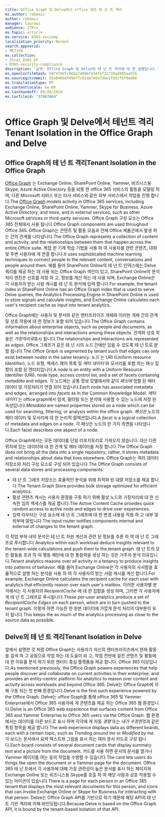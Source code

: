 ```yaml
---
title: Office Graph 및 Delve에서 office 365 테 넌 트 격리
ms.author: robmazz
author: robmazz
manager: laurawi
audience: ITPro
ms.topic: article
ms.service: O365-seccomp
localization_priority: Normal
search.appverid:
- MET150
ms.collection:
- Strat_O365_IP
- M365-security-compliance
description: '요약: Office Graph 및 Delve의 테 넌 트 격리에 대 한 설명입니다.'
ms.openlocfilehash: b974f8dfc86ba7d00bf434fef32718ad485aa55b
ms.sourcegitcommit: 55a046bdf49bf7c62ab74da73be1fd1cf6f0ad86
ms.translationtype: MT
ms.contentlocale: ko-KR
ms.lasthandoff: 09/20/2019
ms.locfileid: "37067669"
---
```

# <a name="tenant-isolation-in-the-office-graph-and-delve"></a><span data-ttu-id="76ccd-103">Office Graph 및 Delve에서 테넌트 격리</span><span class="sxs-lookup"><span data-stu-id="76ccd-103">Tenant Isolation in the Office Graph and Delve</span></span>

## <a name="tenant-isolation-in-the-office-graph"></a><span data-ttu-id="76ccd-104">Office Graph의 테 넌 트 격리</span><span class="sxs-lookup"><span data-stu-id="76ccd-104">Tenant Isolation in the Office Graph</span></span>
<span data-ttu-id="76ccd-105">[Office Graph](https://dev.office.com/officegraph) 는 Exchange Online, SharePoint Online, Yammer, 비즈니스용 Skype, Azure Active Directory 등을 비롯 한 office 365 서비스의 활동을 모델링 하며, 다른 Microsoft 서비스 또는 타사 서비스와 같은 외부 서비스에서 작업을 진행 합니다.</span><span class="sxs-lookup"><span data-stu-id="76ccd-105">The [Office Graph](https://dev.office.com/officegraph) models activity in Office 365 services, including Exchange Online, SharePoint Online, Yammer, Skype for Business, Azure Active Directory, and more, and in external services, such as other Microsoft services or third-party services.</span></span> <span data-ttu-id="76ccd-106">Office Graph 구성 요소는 Office 365 전체에서 사용 됩니다.</span><span class="sxs-lookup"><span data-stu-id="76ccd-106">Office Graph components are used throughout Office 365.</span></span> <span data-ttu-id="76ccd-107">Office Graph는 콘텐츠 및 활동 모음과 전체 Office 제품군에서 발생 하는 간의 관계를 나타냅니다.</span><span class="sxs-lookup"><span data-stu-id="76ccd-107">The Office Graph represents a collection of content and activity, and the relationships between them that happen across the entire Office suite.</span></span> <span data-ttu-id="76ccd-108">복잡 한 기계 학습 기법을 사용 하 여 사용자를 관련 콘텐츠, 대화 및 주변 사용자에 게 연결 합니다.</span><span class="sxs-lookup"><span data-stu-id="76ccd-108">It uses sophisticated machine learning techniques to connect people to the relevant content, conversations and people around them.</span></span> <span data-ttu-id="76ccd-109">예를 들어 SharePoint Online의 테 넌 트 인덱스에는 Delve 쿼리를 제공 하는 데 사용 되는 Office Graph 색인이 있고, SharePoint Online의 분석 처리 엔진은 신호를 저장 하 고, 정보를 계산 하는 데 사용 되며, Exchange Online은 각 사용자의 받는 사람 캐시를 테 넌 트 분석에 입력 합니다.</span><span class="sxs-lookup"><span data-stu-id="76ccd-109">For example, the tenant index in SharePoint Online has an Office Graph index that is used to serve Delve queries, the Analytics Processing Engine in SharePoint Online is used to store signals and calculate insights, and Exchange Online calculates each user's recipient cache as input into tenant analytics.</span></span>

<span data-ttu-id="76ccd-110">Office Graph에는 사용자 및 문서와 같은 엔터프라이즈 개체와 이러한 개체 간의 관계 및 상호 작용에 대 한 정보가 포함 되어 있습니다.</span><span class="sxs-lookup"><span data-stu-id="76ccd-110">The Office Graph contains information about enterprise objects, such as people and documents, as well as the relationships and interactions among these objects.</span></span> <span data-ttu-id="76ccd-111">관계와 상호 작용은 *가장자리로*표시 됩니다.</span><span class="sxs-lookup"><span data-stu-id="76ccd-111">The relationships and interactions are represented as *edges*.</span></span> <span data-ttu-id="76ccd-112">Office 그래프가 같은 테 넌 시의 *노드* 간에만 있을 수 있도록 테 넌 트로 분할 됩니다.</span><span class="sxs-lookup"><span data-stu-id="76ccd-112">The Office Graph is segmented by tenant such that edges can only exist between *nodes* in the same tenancy.</span></span> <span data-ttu-id="76ccd-113">*노드* 는 URI (Uniform resource Identifier), 노드 유형, 액세스 제어 목록 및 *메타 데이터* 와 모서리를 포함 하는 패싯 집합이 포함 된 엔터티입니다.</span><span class="sxs-lookup"><span data-stu-id="76ccd-113">A *node* is an entity with a Uniform Resource Identifier (URI), node type, access control list, and a set of facets containing *metadata* and edges.</span></span> <span data-ttu-id="76ccd-114">각 노드에는 공통 정보 모델에서와 같이 *패싯에* 정렬 된 메타 데이터 및 가장자리가 연결 되어 있습니다.</span><span class="sxs-lookup"><span data-stu-id="76ccd-114">Each node has associated metadata and edges, arranged into *facets* as in the Common Knowledge Model.</span></span> <span data-ttu-id="76ccd-115">*메타 데이터* 는 office graph에서 검색, 필터링 또는 분석에 사용할 수 있는 노드에 저장 된 속성입니다.</span><span class="sxs-lookup"><span data-stu-id="76ccd-115">*Metadata* are named properties stored on a node which can be used for searching, filtering, or analysis within the office graph.</span></span> <span data-ttu-id="76ccd-116">*패싯은* 노드의 메타 데이터 및 모서리에 대 한 논리적 컬렉션입니다.</span><span class="sxs-lookup"><span data-stu-id="76ccd-116">A *facet* is a logical collection of metadata and edges on a node.</span></span> <span data-ttu-id="76ccd-117">각 패싯은 노드의 한 가지 측면을 나타냅니다.</span><span class="sxs-lookup"><span data-stu-id="76ccd-117">Each facet describes one aspect of a node.</span></span> 

<span data-ttu-id="76ccd-118">Office Graph에서는 모든 데이터를 단일 리포지토리로 가져오지 않습니다. 대신 다른 위치에 있는 데이터에 대 한 관계 및 메타 데이터를 저장 합니다.</span><span class="sxs-lookup"><span data-stu-id="76ccd-118">The Office Graph does not bring all the data into a single repository; rather, it stores metadata and relationships about data that lives elsewhere.</span></span> <span data-ttu-id="76ccd-119">Office Graph는 여러 데이터 저장소와 처리 구성 요소로 구성 되어 있습니다.</span><span class="sxs-lookup"><span data-stu-id="76ccd-119">The Office Graph consists of several data stores and processing components:</span></span>
- <span data-ttu-id="76ccd-120">테 넌 트 그래프 저장소는 효율적인 분석을 위해 최적화 된 대량 저장소를 제공 합니다.</span><span class="sxs-lookup"><span data-stu-id="76ccd-120">The Tenant Graph Store provides bulk storage optimized for efficient analytics.</span></span>
- <span data-ttu-id="76ccd-121">활성 콘텐츠 캐시는 사용자 환경을 구동 하기 위해 활성 노드와 가장자리에 대 한 신속한 임의 액세스를 제공 합니다.</span><span class="sxs-lookup"><span data-stu-id="76ccd-121">The Active Content Cache provides quick random access to active node and edges to drive user experiences.</span></span>
- <span data-ttu-id="76ccd-122">입력 라우터는 구성 요소에 테 넌 트 그래프에 대 한 변경 내용을 적용 하 고 내부 및 외부에 알립니다.</span><span class="sxs-lookup"><span data-stu-id="76ccd-122">The input router notifies components internal and external of changes to the tenant graph.</span></span>

<span data-ttu-id="76ccd-123">각 작업 부하 내의 분석은 테 넌 트 차원 계산과 관련 된 정보를 추론 하 여 테 넌 트 그래프로 푸시합니다.</span><span class="sxs-lookup"><span data-stu-id="76ccd-123">Analytics within each workload deduce insights relevant to the tenant-wide calculations and push them to the tenant graph.</span></span> <span data-ttu-id="76ccd-124">테 넌 트의 모든 활동을 초과 하 여 행동 패턴에 대 한 통찰력을 생성 하는 것은 거주자 분석 이유입니다.</span><span class="sxs-lookup"><span data-stu-id="76ccd-124">Tenant analytics reasons over all activity in a tenancy to produce insights into patterns of behavior.</span></span> <span data-ttu-id="76ccd-125">예를 들어 Exchange Online은 각 사용자의 사서함을 효율적으로 설명 하는 분석을 사용 하 여 각 사용자의 받는 사람 캐시를 계산 합니다.</span><span class="sxs-lookup"><span data-stu-id="76ccd-125">For example, Exchange Online calculates the recipient cache for each user with analytics that efficiently reason over each user's mailbox.</span></span> <span data-ttu-id="76ccd-126">이러한 사용자별 분석에서는 각 사용자의 *RecipientCache* 에 대 한 집합을 생성 하며, 그러면 각 사용자에 게 테 넌 트 그래프로 푸시됩니다.</span><span class="sxs-lookup"><span data-stu-id="76ccd-126">These per-user analytics produce a set of *RecipientCache Edges* on each person, which are in turn pushed to the tenant graph.</span></span> <span data-ttu-id="76ccd-127">이렇게 하면 가능한 한 원본 데이터에 가깝게 분석 처리의 대부분이 유지 됩니다.</span><span class="sxs-lookup"><span data-stu-id="76ccd-127">This keeps the as much of the analytics processing as close to the source data as possible.</span></span>

## <a name="tenant-isolation-in-delve"></a><span data-ttu-id="76ccd-128">Delve의 테 넌 트 격리</span><span class="sxs-lookup"><span data-stu-id="76ccd-128">Tenant Isolation in Delve</span></span>
<span data-ttu-id="76ccd-129">앞에서 설명한 것 처럼 Office Graph는 사용자가 자신의 엔터프라이즈에서 현재 활동을 검색 하 고 공동으로 작업 하는 데 도움이 되 고, 작업 전반에 걸친 콘텐츠 및 활동에 대 한 이유를 분석 하기 위한 엔터티 중심 플랫폼을 제공 합니다. Office 365 이상입니다.</span><span class="sxs-lookup"><span data-stu-id="76ccd-129">As mentioned previously, the Office Graph powers experiences that help people discover and collaborate on current activities in their enterprise, and provides an entity-centric platform for analytics to reason over content and activity across workloads and beyond Office 365.</span></span> <span data-ttu-id="76ccd-130">Delve는 Office Graph에 의해 구동 되는 첫 번째 환경입니다.</span><span class="sxs-lookup"><span data-stu-id="76ccd-130">Delve is the first such experience powered by the Office Graph.</span></span>
<span data-ttu-id="76ccd-131">Delve는 office Graph를 통해 office 365 및 Yammer Enterprise에서 Office 365 사용자에 게 콘텐츠를 제공 하는 Office 365 웹 환경입니다.</span><span class="sxs-lookup"><span data-stu-id="76ccd-131">Delve is an Office 365 web experience that surfaces content from Office 365 and Yammer Enterprise to Office 365 users via the Office Graph.</span></span> <span data-ttu-id="76ccd-132">웹 환경에서는 데이터를 다른 보드로 표시 하며 각각에 게 자동 *경향* 또는 *내가 수정한*것과 같은 특정 항목을 제공 합니다.</span><span class="sxs-lookup"><span data-stu-id="76ccd-132">The web experience displays data as different boards, each with a certain topic, such as *Trending around me* or *Modified by me*.</span></span> <span data-ttu-id="76ccd-133">각 보드는 문서에서 요약 텍스트와 그림을 표시 하는 여러 문서 카드로 구성 됩니다.</span><span class="sxs-lookup"><span data-stu-id="76ccd-133">Each board consists of several document cards that display summary text and a picture from the document.</span></span> <span data-ttu-id="76ccd-134">카드를 사용 하면 문서의 문서를 열거나 Yammer 페이지를 여는 등의 작업을 수행할 수 있습니다.</span><span class="sxs-lookup"><span data-stu-id="76ccd-134">The card lets users do things like open the document or a Yammer page for the document.</span></span> <span data-ttu-id="76ccd-135">Office 365 테 넌 트에서 각 사용자에 대해 가장 관련성이 높은 문서를 표시 하는 페이지와 Exchange Online 또는 비즈니스용 Skype를 호출 하 여 해당 사람과 상호 작용할 수 있는 아이콘이 있습니다.</span><span class="sxs-lookup"><span data-stu-id="76ccd-135">There is a page for each person in an Office 365 tenant that displays the most relevant documents for this person, and icons that can invoke Exchange Online or Skype for Business for interacting with that person.</span></span> <span data-ttu-id="76ccd-136">Delve는 Office Graph API를 기반으로 하기 때문에 해당 API의 테 넌 트 기반 격리에 의해 바인딩됩니다.</span><span class="sxs-lookup"><span data-stu-id="76ccd-136">Because Delve is based on the Office Graph API, it is bound by the tenant-based isolation of that API.</span></span>